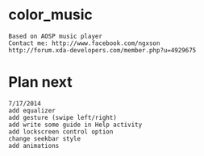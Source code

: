 color_music
===========

    Based on AOSP music player
    Contact me: http://www.facebook.com/ngxson
    http://forum.xda-developers.com/member.php?u=4929675

Plan next
===========

    7/17/2014
    add equalizer
    add gesture (swipe left/right)
    add write some guide in Help activity
    add lockscreen control option
    change seekbar style
    add animations